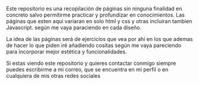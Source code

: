 Este repositorio es una recopilación de páginas sin ninguna finalidad en concreto salvo permitirme practicar y profundizar en conocimientos.
Las páginas que esten aqui variaran en solo html y css y otras incluiran tambien Javascript. según me vaya paraciendo en cada diseño.

La idea de las páginas será de ejercicios que vea por ahí en los que ademas de hacer lo que piden iré añadiendo cositas según me vaya pareciendo para incorporar mejor estética y funcionalidades.

Si estas viendo este repositorio y quieres contactar conmigo siempre puedes escribirme a mi correo, que se encuentra en mi perfil o en cualquiera de mis otras redes sociales


